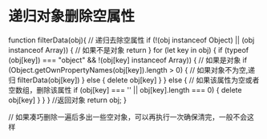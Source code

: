 # 递归对象删除空属性 #


function filterData(obj){ // 递归去除空属性
    if (!(obj instanceof Object) || (obj instanceof Array)) { // 如果不是对象
        return
    }
    for (let key in obj) {
        if (typeof (obj[key]) === "object" && !(obj[key] instanceof Array)) { // 如果是对象
            if (Object.getOwnPropertyNames(obj[key]).length > 0) { // 如果对象不为空,递归
                filterData(obj[key])
            } else {
                delete obj[key]
            }
        } else {
            // 如果该属性为空或者空数组，删除该属性
            if (obj[key] === '' || obj[key].length === 0) {
                delete obj[key]
            }
        }
    }
    //返回对象
    return obj;
}

// 如果凑巧删除一遍后多出一些空对象，可以再执行一次确保清完，一般不会这样
